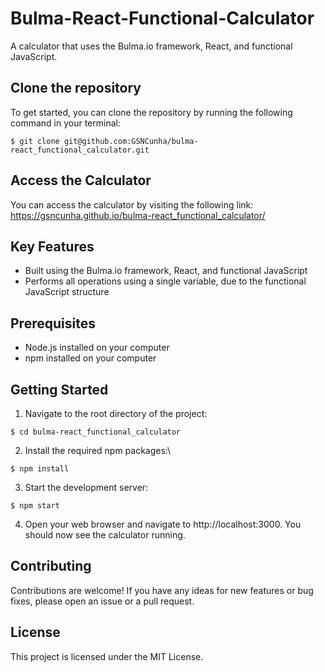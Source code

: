 # Bulma-React-Functional-Calculator
A calculator that uses the Bulma.io framework, React, and functional JavaScript.

## Clone the repository
To get started, you can clone the repository by running the following command in your terminal:
```
$ git clone git@github.com:GSNCunha/bulma-react_functional_calculator.git
```

## Access the Calculator
You can access the calculator by visiting the following link: https://gsncunha.github.io/bulma-react_functional_calculator/

## Key Features
- Built using the Bulma.io framework, React, and functional JavaScript
- Performs all operations using a single variable, due to the functional JavaScript structure

## Prerequisites
- Node.js installed on your computer
- npm installed on your computer

## Getting Started
1. Navigate to the root directory of the project:
```
$ cd bulma-react_functional_calculator
```
2. Install the required npm packages:\
```
$ npm install
```
3. Start the development server:
```
$ npm start
```
4. Open your web browser and navigate to http://localhost:3000. You should now see the calculator running.

## Contributing
Contributions are welcome! If you have any ideas for new features or bug fixes, please open an issue or a pull request.

## License
This project is licensed under the MIT License.


